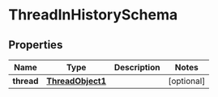 
# ThreadInHistorySchema

## Properties
Name | Type | Description | Notes
------------ | ------------- | ------------- | -------------
**thread** | [**ThreadObject1**](ThreadObject1.md) |  |  [optional]



